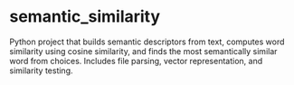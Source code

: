 # semantic_similarity
Python project that builds semantic descriptors from text, computes word similarity using cosine similarity, and finds the most semantically similar word from choices. Includes file parsing, vector representation, and similarity testing.
